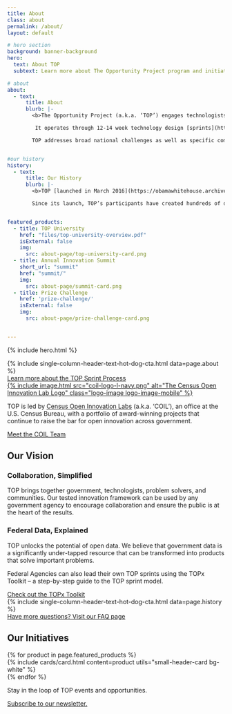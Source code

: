 ```yaml
---
title: About
class: about
permalink: /about/
layout: default

# hero section
background: banner-background
hero:
  text: About TOP
  subtext: Learn more about The Opportunity Project program and initiatives.

# about
about:
  - text:
      title: About
      blurb: |-
        <b>The Opportunity Project (a.k.a. ‘TOP’) engages technologists, government, and communities to prototype digital products</b> that solve real-world problems with open data.<br><br>

         It operates through 12-14 week technology design [sprints](https://opportunity.census.gov/sprints/), focused on the nation’s toughest challenges, from the opioid crisis and disaster relief to improving STEM education and workforce development. To date, over 200 digital [products](https://opportunity.census.gov/showcase/) have been created, using [open data](https://opportunity.census.gov/data/) to serve families, businesses, local leaders, and communities nationwide.<br><br>

        TOP addresses broad national challenges as well as specific community and regional challenges.


#our history
history:
  - text:
      title: Our History
      blurb: |-
        <b>TOP [launched in March 2016](https://obamawhitehouse.archives.gov/the-press-office/2016/03/07/fact-sheet-white-house-launches-opportunity-project-utilizing-open-data) as a White House initiative</b> to put data and tools in the hands of the American people to help them navigate critical issues facing the nation. In 2017, the U.S. Department of Commerce took up leadership of TOP, led by the U.S. Census Bureau’s Census Open Innovation Labs. Since then, the program has grown in scope and impact, and is now a widely used model for collaborative problem solving through open data, technology, and human-centered design.<br><br>

        Since its launch, TOP’s participants have created hundreds of digital products. Today, TOP has been referenced as a best practice in policies like the [Federal Data Strategy](https://strategy.data.gov/), [President’s Management Agenda](https://www.whitehouse.gov/omb/management/pma/), [performance.gov](http://performance.gov), [Department of Commerce’s Strategic Plan](https://www.commerce.gov/about/strategic-plan), [Task Force on Agriculture and Rural Prosperity Report](https://www.usda.gov/sites/default/files/documents/rural-prosperity-report.pdf), and many others. It is a key mechanism supporting implementation of the Foundations for Evidence Based Policy Making Act (“[The Evidence Act](https://www.congress.gov/bill/115th-congress/house-bill/4174)”).


featured_products:
  - title: TOP University
    href: "files/top-university-overview.pdf"
    isExternal: false
    img:
      src: about-page/top-university-card.png
  - title: Annual Innovation Summit
    short_url: "summit"
    href: "summit/"
    img:
      src: about-page/summit-card.png
  - title: Prize Challenge
    href: 'prize-challenge/'
    isExternal: false
    img:
      src: about-page/prize-challenge-card.png


---
```


{% include hero.html %}
<section class="about-bg md">
  <div class="header-text-hot-dog">
{% include single-column-header-text-hot-dog-cta.html data=page.about %}

  <div class="display-flex flex-justify-center margin-top-4">
      <a href="https://opportunity.census.gov/our-process/" target="_blank"
        class="usa-button text-ink margin-top-2 tablet:padding-y-2 padding-x-205  tablet:margin-top-4 site-button">
        Learn more about the TOP Sprint Process
      </a>
    </div>
    </div>
</section>

<section class="bg-base-lighter" id="coil-intro">
<div class="coil-intro-container display-flex margin-0 width-full">
    <div class="img-container bg-white display-flex flex-justify-center flex-align-center tablet:order-last tablet:margin-top-0 ">
    <a class="text-white" href="https://coil.census.gov/">
      <span>{% include image.html src="coil-logo-l-navy.png" alt="The Census Open Innovation Lab Logo" class="logo-image logo-image-mobile" %}</span>
      </a>
    </div>
    <div class="content-container tablet:margin-y-4">
      <p class="text-white margin-top-5 tablet:margin-top-0 margin-top-7 margin-bottom-2">TOP is led by <a class="text-white" href="https://coil.census.gov/">Census Open Innovation Labs</a> (a.k.a. ‘COIL’), an office at the U.S. Census Bureau, with a portfolio of award-winning projects that continue to raise the bar for open innovation across government.</p>
      <a href="https://coil.census.gov/about/" class="text-white">Meet the COIL Team</a>
    </div>
  </div>
</section>

<section class="vision full-width-screen-spilt">
  <div class="contained-container
  tablet:padding-top-10 desktop:padding-top-15 desktop:padding-bottom-8">
    <h2 class="desktop:padding-left-1 font-family-serif text-normal">Our Vision</h2>
  </div>
  <div
  class="padding-top-0 padding-bottom-8 tablet:padding-bottom-10 desktop:padding-bottom-15 display-flex flex-column flex-justify-end semi-cta-block width-full">
    <div class="radius-right-pill semi-cta padding-y-205 margin-bottom-3 padding-left-4 padding-right-6 tablet:padding-left-0 tablet:margin-bottom-6 desktop:padding-left-9 desktop:margin-bottom-6">
      <div class="grid-container padding-x-0 tablet:padding-x-9  desktop:padding-bottom-0">
      <h3 class="font-family-serif text-normal">Collaboration, Simplified</h3>
        <p>TOP brings together government, technologists, problem solvers, and communities. Our tested innovation framework can be used by any government agency to encourage collaboration and ensure the public is at the heart of the results. </p>
      </div>
    </div>
    <div class="radius-right-pill semi-cta  padding-y-205 margin-bottom-4 padding-right-6 tablet:margin-bottom-9 padding-left-4 tablet:padding-left-0 desktop:padding-left-9 desktop:padding-bottom-3">
      <div class="grid-container padding-x-0 tablet:padding-x-9 desktop:padding-bottom-0">
      <h3 class="font-family-serif text-normal">Federal Data, Explained</h3>
        <p>TOP unlocks the potential of open data. We believe that government data is a significantly under-tapped resource that can be transformed into products that solve important problems.</p>
      </div>
    </div>
    <div class="radius-left-pill semi-cta  padding-y-205 tablet:padding-y-2 padding-left-6 margin-left-3 flex-align-self-end">
      <div class="grid-container padding-x-4 tablet:padding-x-9 desktop:padding-bottom-3">
        <p>Federal Agencies can also lead their own TOP sprints using the TOPx Toolkit – a step-by-step guide to the TOP sprint model.</p>
      <a href="{{site.baseurl}}/topx-toolkit/" target="_blank"
        class="text-ink padding-y-1 margin-top-4">
        Check out the TOPx Toolkit
      </a>
      </div>
    </div>
  </div>
</section>

<section class="history-bg" id="history">
  <div class="header-text-hot-dog">
    {% include single-column-header-text-hot-dog-cta.html data=page.history %}
    <div class="display-flex flex-justify-center margin-top-4">
      <a href="https://opportunity.census.gov/faqs/" target="_blank"
        class="usa-button text-ink margin-top-2 tablet:padding-y-2 padding-x-205  tablet:margin-top-4 site-button">
        Have more questions? Visit our FAQ page
      </a>
    </div>
  </div>
</section>

<section class="initiatives full-width-screen-spilt tablet:padding-top-2 desktop:padding-top-7">
  <div class="contained-container">
  <h2 class="margin-bottom-2 tablet:margin-bottom-4 desktop:margin-bottom-8 font-family-serif text-center text-normal">Our Initiatives</h2>
  <div class="initiatives-container grid-row grid-gap-lg
  flex-wrap flex-justify-center tablet:margin-bottom-3 desktop:margin-bottom-6">
    {% for product in page.featured_products %}
    <div class="usa-media-block__background-image-portrait margin-bottom-4">
      {% include cards/card.html content=product utils="small-header-card bg-white" %}
    </div>
    {% endfor %}
  </div>
  </div>
  <div
  class="width-full tablet:margin-top-105 desktop:margin-top-0 padding-bottom-9 desktop:padding-bottom-15 display-flex flex-justify-end semi-cta-block">
  <div class="radius-left-pill semi-cta margin-left-4 padding-y-205 padding-left-6 tablet:margin-left-0">
      <div class="grid-container padding-x-4 tablet:padding-x-9 desktop:padding-left-9 desktop:padding-bottom-3">
        <p>Stay in the loop of TOP events and opportunities.</p>
      <a href="https://public.govdelivery.com/accounts/USCENSUS/signup/16610" target="_blank"
        class="text-ink padding-y-1 margin-top-4">
        Subscribe to our newsletter.
      </a>
      </div>
    </div>
    </div>
</section>
